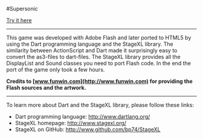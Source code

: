 #Supersonic

[Try it here](http://www.stagexl.org/samples/supersonic/ "StageXL Supersonic Sample")

---

This game was developed with Adobe Flash and later ported to HTML5 by using the Dart programming language and the StageXL library. The similarity between ActionScript and Dart made it surprisingly easy to convert the as3-files to dart-files. The StageXL library provides all the DisplayList and Sound classes you need to port Flash code. In the end the port of the game only took a few hours. 

**Credits to [www.funwin.com](http://www.funwin.com) for providing the Flash sources and the artwork.**

---

To learn more about Dart and the StageXL library, please follow these links: 

* Dart programming language: <http://www.dartlang.org/>
* StageXL homepage: <http://www.stagexl.org/>
* StageXL on GitHub: <http://www.github.com/bp74/StageXL>

